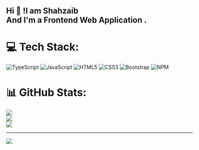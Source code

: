 <h2 align="left">Hi 👋 !I am Shahzaib 
<br>And I'm a Frontend Web Application .</h2>


# 💻 Tech Stack:
![TypeScript](https://img.shields.io/badge/typescript-%23007ACC.svg?style=for-the-badge&logo=typescript&logoColor=white) ![JavaScript](https://img.shields.io/badge/javascript-%23323330.svg?style=for-the-badge&logo=javascript&logoColor=%23F7DF1E) ![HTML5](https://img.shields.io/badge/html5-%23E34F26.svg?style=for-the-badge&logo=html5&logoColor=white) ![CSS3](https://img.shields.io/badge/css3-%231572B6.svg?style=for-the-badge&logo=css3&logoColor=white) ![Bootstrap](https://img.shields.io/badge/bootstrap-%238511FA.svg?style=for-the-badge&logo=bootstrap&logoColor=white) ![NPM](https://img.shields.io/badge/NPM-%23CB3837.svg?style=for-the-badge&logo=npm&logoColor=white)
# 📊 GitHub Stats:
![](https://github-readme-stats.vercel.app/api?username=Shahzaib-Anees&theme=dark&hide_border=false&include_all_commits=false&count_private=false)<br/>
![](https://github-readme-streak-stats.herokuapp.com/?user=Shahzaib-Anees&theme=dark&hide_border=false)<br/>
![](https://github-readme-stats.vercel.app/api/top-langs/?username=Shahzaib-Anees&theme=dark&hide_border=false&include_all_commits=false&count_private=false&layout=compact)

---
[![](https://visitcount.itsvg.in/api?id=Shahzaib-Anees&icon=0&color=0)](https://visitcount.itsvg.in)

<!-- Proudly created with GPRM ( https://gprm.itsvg.in ) -->
